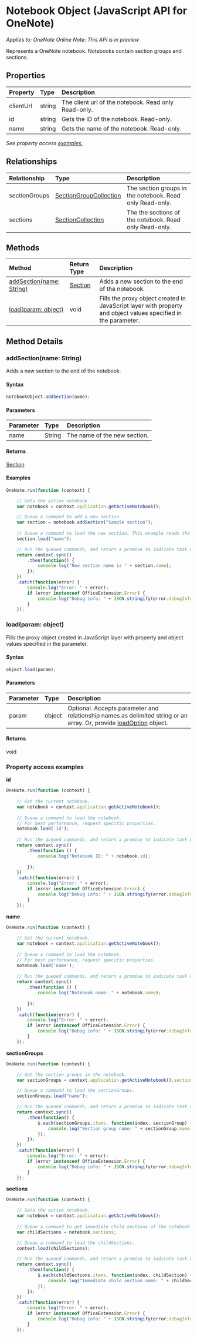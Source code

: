 # Notebook Object (JavaScript API for OneNote)

_Applies to: OneNote Online_
_Note: This API is in preview_

Represents a OneNote notebook. Notebooks contain section groups and sections.

## Properties

| Property	   | Type	|Description
|:---------------|:--------|:----------|
|clientUrl|string|The client url of the notebook. Read only Read-only.|
|id|string|Gets the ID of the notebook. Read-only.|
|name|string|Gets the name of the notebook. Read-only.|

_See property access [examples.](#property-access-examples)_

## Relationships
| Relationship | Type	|Description|
|:---------------|:--------|:----------|
|sectionGroups|[SectionGroupCollection](sectiongroupcollection.md)|The section groups in the notebook. Read only Read-only.|
|sections|[SectionCollection](sectioncollection.md)|The the sections of the notebook. Read only Read-only.|

## Methods

| Method		   | Return Type	|Description|
|:---------------|:--------|:----------|
|[addSection(name: String)](#addsectionname-string)|[Section](section.md)|Adds a new section to the end of the notebook.|
|[load(param: object)](#loadparam-object)|void|Fills the proxy object created in JavaScript layer with property and object values specified in the parameter.|

## Method Details


### addSection(name: String)
Adds a new section to the end of the notebook.

#### Syntax
```js
notebookObject.addSection(name);
```

#### Parameters
| Parameter	   | Type	|Description|
|:---------------|:--------|:----------|
|name|String|The name of the new section.|

#### Returns
[Section](section.md)

#### Examples
```js          
OneNote.run(function (context) {

    // Gets the active notebook.
    var notebook = context.application.getActiveNotebook();

    // Queue a command to add a new section. 
    var section = notebook.addSection("Sample section");
    
    // Queue a command to load the new section. This example reads the name property later.
    section.load("name");

    // Run the queued commands, and return a promise to indicate task completion.
    return context.sync()
        .then(function() {
            console.log("New section name is " + section.name);
        });
    })
    .catch(function(error) {
        console.log("Error: " + error);
        if (error instanceof OfficeExtension.Error) {
            console.log("Debug info: " + JSON.stringify(error.debugInfo));
        }
    }); 
```

### load(param: object)
Fills the proxy object created in JavaScript layer with property and object values specified in the parameter.

#### Syntax
```js
object.load(param);
```

#### Parameters
| Parameter	   | Type	|Description|
|:---------------|:--------|:----------|
|param|object|Optional. Accepts parameter and relationship names as delimited string or an array. Or, provide [loadOption](loadoption.md) object.|

#### Returns
void
### Property access examples
**id**
```js
OneNote.run(function (context) {
        
    // Get the current notebook.
    var notebook = context.application.getActiveNotebook();
            
    // Queue a command to load the notebook. 
    // For best performance, request specific properties.           
    notebook.load('id');
            
    // Run the queued commands, and return a promise to indicate task completion.
    return context.sync()
        .then(function () {
            console.log("Notebook ID: " + notebook.id);
            
        });
    })
    .catch(function(error) {
        console.log("Error: " + error);
        if (error instanceof OfficeExtension.Error) {
            console.log("Debug info: " + JSON.stringify(error.debugInfo));
        }
    });
```

**name**
```js
OneNote.run(function (context) {
        
    // Get the current notebook.
    var notebook = context.application.getActiveNotebook();
            
    // Queue a command to load the notebook. 
    // For best performance, request specific properties.           
    notebook.load('name');
            
    // Run the queued commands, and return a promise to indicate task completion.
    return context.sync()
        .then(function () {
            console.log("Notebook name: " + notebook.name);
            
        });
    })
    .catch(function(error) {
        console.log("Error: " + error);
        if (error instanceof OfficeExtension.Error) {
            console.log("Debug info: " + JSON.stringify(error.debugInfo));
        }
    });
```

**sectionGroups**
```js          
OneNote.run(function (context) {

    // Get the section groups in the notebook. 
    var sectionGroups = context.application.getActiveNotebook().sectionGroups;

    // Queue a command to load the sectionGroups. 
    sectionGroups.load("name");

    // Run the queued commands, and return a promise to indicate task completion.
    return context.sync()
        .then(function() {
            $.each(sectionGroups.items, function(index, sectionGroup) {
                console.log("Section group name: " + sectionGroup.name);
            });
        });
    })
    .catch(function(error) {
        console.log("Error: " + error);
        if (error instanceof OfficeExtension.Error) {
            console.log("Debug info: " + JSON.stringify(error.debugInfo));
        }
    });
```

**sections**
```js
OneNote.run(function (context) {

    // Gets the active notebook.
    var notebook = context.application.getActiveNotebook();
    
    // Queue a command to get immediate child sections of the notebook. 
    var childSections = notebook.sections;

    // Queue a command to load the childSections. 
    context.load(childSections);

    // Run the queued commands, and return a promise to indicate task completion.
    return context.sync()
        .then(function() {
            $.each(childSections.items, function(index, childSection) {
                console.log("Immediate child section name: " + childSection.name);
            });            
        });
    })
    .catch(function(error) {
        console.log("Error: " + error);
        if (error instanceof OfficeExtension.Error) {
            console.log("Debug info: " + JSON.stringify(error.debugInfo));
        }
    });   
```

